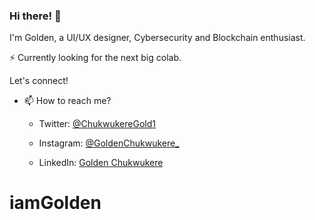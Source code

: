 ### Hi there! 👋

I'm Golden, a UI/UX designer, Cybersecurity and Blockchain enthusiast.
 
⚡ Currently looking for the next big colab.

Let's connect!


- 📫 How to reach me?
  - Twitter: [@ChukwukereGold1](https://www.twitter.com/ChukwukereGold1)

  - Instagram: [@GoldenChukwukere_](https://www.instagram.com/GoldenChukwukere_)

  - LinkedIn: [Golden Chukwukere](https://www.linkedin.com/in/golden-chukwukere)


# iamGolden
